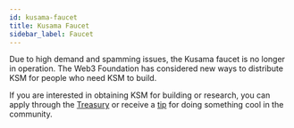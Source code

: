 ```yaml
---
id: kusama-faucet
title: Kusama Faucet
sidebar_label: Faucet
---
```


Due to high demand and spamming issues, the Kusama faucet is no longer in operation. The Web3
Foundation has considered new ways to distribute KSM for people who need KSM to build.

If you are interested in obtaining KSM for building or research, you can apply through the
[Treasury](mirror-learn-treasury.md#creating-a-treasury-proposal) or receive a
[tip](mirror-learn-treasury.md#tipping) for doing something cool in the community.
